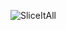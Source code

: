 ![SliceItAll](https://github.com/DevJamoliddin/SliceItAllClone/assets/114978227/f473e98a-d74d-4577-a769-fe3441d9a437)
